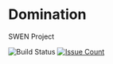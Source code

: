 # Domination
SWEN Project

![Build Status](https://travis-ci.org/BLamy/Domination.svg?branch=master)
[![Issue Count](https://codeclimate.com/github/BLamy/Domination/badges/issue_count.svg)](https://codeclimate.com/github/BLamy/Domination)
